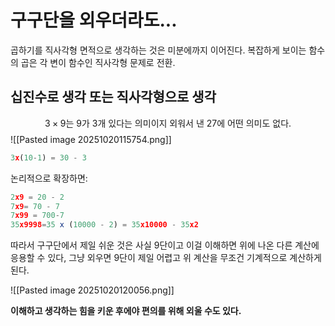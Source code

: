 # 구구단을 외우더라도...

곱하기를 직사각형 면적으로 생각하는 것은 미분에까지 이어진다. 복잡하게 보이는 함수의 곱은 각 변이 함수인 직사각형 문제로 전환.

## 십진수로 생각 또는 직사각형으로 생각
$$ 3 \times 9 \text{는 9가 3개 있다는 의미이지 외워서 낸 27에 어떤 의미도 없다.} $$
![[Pasted image 20251020115754.png]]
```javascript
3x(10-1) = 30 - 3
```

논리적으로 확장하면:
```javascript
2x9 = 20 - 2
7x9= 70 - 7
7x99 = 700-7
35x9998=35 x (10000 - 2) = 35x10000 - 35x2
```
따라서 구구단에서 제일 쉬운 것은 사실 9단이고 이걸 이해하면 위에 나온 다른 계산에 응용할 수 있다,  그냥 외우면 9단이 제일 어렵고 위 계산을 무조건 기계적으로 계산하게 된다.

![[Pasted image 20251020120056.png]]

**이해하고 생각하는 힘을 키운 후에야 편의를 위해 외울 수도 있다.**